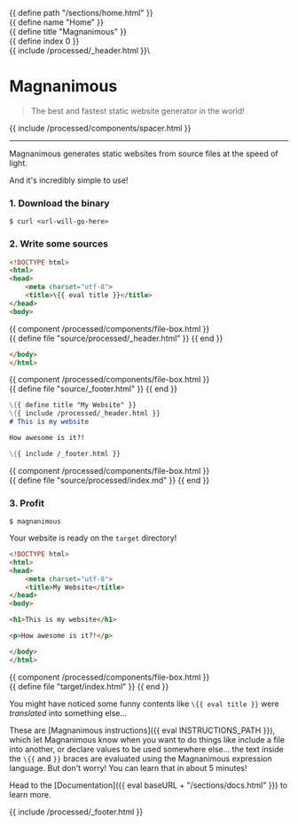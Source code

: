 {{ define path "/sections/home.html" }}\
{{ define name "Home" }}\
{{ define title "Magnanimous" }}\
{{ define index 0 }}\
{{ include /processed/_header.html }}\

# Magnanimous

> The best and fastest static website generator in the world!

{{ include /processed/components/spacer.html }}

<hr />

Magnanimous generates static websites from source files at the speed of light.

And it's incredibly simple to use!

### 1. Download the binary

```
$ curl <url-will-go-here>
```

### 2. Write some sources

```html
<!DOCTYPE html>
<html>
<head>
    <meta charset="utf-8">
    <title>\{{ eval title }}</title>
</head>
<body>
```

{{ component /processed/components/file-box.html }}\
    {{ define file "source/processed/_header.html" }}
{{ end }}

```html
</body>
</html>
```

{{ component /processed/components/file-box.html }}\
    {{ define file "source/_footer.html" }}
{{ end }}

```markdown
\{{ define title "My Website" }}
\{{ include /processed/_header.html }}
# This is my website

How awesome is it?!

\{{ include /_footer.html }}
```

{{ component /processed/components/file-box.html }}\
    {{ define file "source/processed/index.md" }}
{{ end }}

### 3. Profit

```
$ magnanimous
```

Your website is ready on the `target` directory!

```html
<!DOCTYPE html>
<html>
<head>
    <meta charset="utf-8">
    <title>My Website</title>
</head>
<body>

<h1>This is my website</h1>

<p>How awesome is it?!</p>

</body>
</html>
```

{{ component /processed/components/file-box.html }}\
    {{ define file "target/index.html" }}
{{ end }}

You might have noticed some funny contents like `\{{ eval title }}` were _translated_ into something else...

These are [Magnanimous instructions]({{ eval INSTRUCTIONS_PATH }}), which let Magnanimous know when you want 
to do things like include a file into another, or declare values to be used somewhere else... the text inside the
`\{{` and `}}` braces are evaluated using the Magnanimous expression language. But don't worry!
You can learn that in about 5 minutes!

Head to the [Documentation]({{ eval baseURL + "/sections/docs.html" }}) to learn more.

{{ include /processed/_footer.html }}
